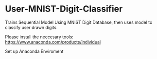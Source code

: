 # User-MNIST-Digit-Classifier
Trains Sequential Model Using MNIST Digit Database, then uses model to classify user drawn digits

 Please install the neccesary tools:
 https://www.anaconda.com/products/individual
 
 Set up Anaconda Enviroment
